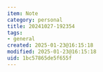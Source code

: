 ```yaml
---
item: Note
category: personal
title: 20241027-192354
tags:
- general
created: 2025-01-23@16:15:18
modified: 2025-01-23@16:15:18
uid: 1bc57865de5f655f
---
```


